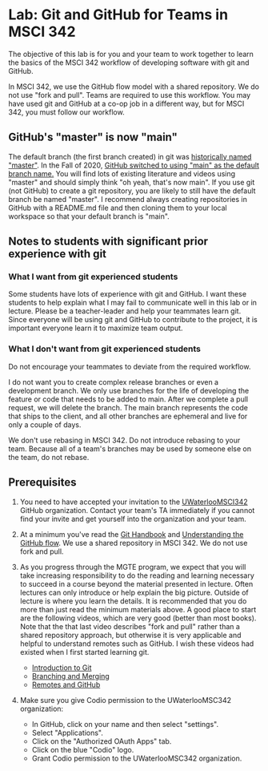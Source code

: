 # Lab: Git and GitHub for Teams in MSCI 342

The objective of this lab is for you and your team to work together to learn the basics of the MSCI 342 workflow of developing software with git and GitHub.  

In MSCI 342, we use the GitHub flow model with a shared repository.  We do not use "fork and pull". Teams are required to use this workflow.  You may have 
used git and GitHub at a co-op job in a different way, but for MSCI 342, you must follow our workflow.  

## GitHub's "master" is now "main"

The default branch (the first branch created) in git 
was [historically named "master"](https://sfconservancy.org/news/2020/jun/23/gitbranchname/).  In the Fall of 2020, [GitHub switched to using "main" as the default branch name.](https://github.com/github/renaming)  You will find lots of existing literature and videos using "master" and should simply think "oh yeah, that's now main".  If you use git (not GitHub) to create a git repository, you are likely to still have the default branch be named "master".  I recommend always creating repositories in GitHub with a README.md file and then cloning them to your local workspace so that your default branch is "main".  

## Notes to students with significant prior experience with git

### What I want from git experienced students

Some students have lots of experience with git and GitHub.  I want these students to help explain what I may fail to communicate well in this lab or in lecture.  Please be a teacher-leader and help your teammates learn git.  Since everyone will be using git and GitHub to contribute to the project, it is important everyone learn it to maximize team output.  

### What I don't want from git experienced students 

Do not encourage your teammates to deviate from the required workflow.  

I do not want you to create complex release branches or even a development branch.  We only use branches for the life of developing the feature or code that needs to be added to main.  After we complete a pull request, we will delete the branch.  The main branch represents the code that ships to the client, and all other branches are ephemeral and live for only a couple of days.

We don't use rebasing in MSCI 342. Do not introduce rebasing to your team.  Because all of a team's branches may be used by someone else on the team, do not rebase.  

## Prerequisites

1. You need to have accepted your invitation to the [UWaterlooMSCI342](https://github.com/UWaterlooMSCI342) GitHub organization.  Contact your team's TA immediately if you cannot find your invite and get yourself into the organization and your team.

2. At a minimum you've read the [Git Handbook](https://guides.github.com/introduction/git-handbook/) and [Understanding the GitHub flow](https://guides.github.com/introduction/flow/).  We use a shared repository in MSCI 342.  We do not use fork and pull.

3. As you progress through the MGTE program, we expect that you will take increasing responsibility to do the reading and learning necessary to succeed in a course beyond the material presented in lecture.  Often lectures can only introduce or help explain the big picture.  Outside of lecture is where you learn the details.  It is recommended that you do more than just read  the minimum materials above.  A good place to start are the following videos, which are very good (better than most books).  Note that the that last video describes "fork and pull" rather than a shared repository approach, but otherwise it is very applicable and helpful to understand remotes such as GitHub.  I wish these videos had existed when I first started learning git.

    - [Introduction to Git](https://youtu.be/uR6G2v_WsRA)
	- [Branching and Merging](https://youtu.be/FyAAIHHClqI)
	- [Remotes and GitHub](https://youtu.be/Gg4bLk8cGNo)

4. Make sure you give Codio permission to the UWaterlooMSC342 organization:

	- In GitHub, click on your name and then select "settings".
	- Select "Applications".
	- Click on the "Authorized OAuth Apps" tab.
	- Click on the blue "Codio" logo.
	- Grant Codio permission to the UWaterlooMSC342 organization.


